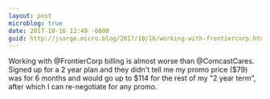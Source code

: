 ```yaml
---
layout: post
microblog: true
date: 2017-10-16 12:49 -0800
guid: http://jsorge.micro.blog/2017/10/16/working-with-frontiercorp.html
---
```

Working with @FrontierCorp billing is almost worse than @ComcastCares. Signed up for a 2 year plan and they didn't tell me my promo price ($79) was for 6 months and would go up to $114 for the rest of my "2 year term", after which I can re-negotiate for any promo.
